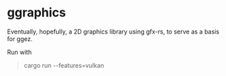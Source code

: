 # ggraphics

Eventually, hopefully, a 2D graphics library using gfx-rs, to serve as a
basis for ggez.

Run with

> cargo run --features=vulkan